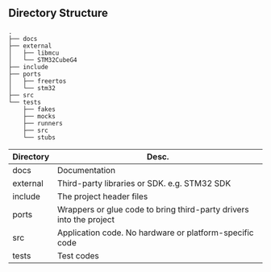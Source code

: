 ## Directory Structure

```
.
├── docs
├── external
│   ├── libmcu
│   └── STM32CubeG4
├── include
├── ports
│   ├── freertos
│   └── stm32
├── src
└── tests
    ├── fakes
    ├── mocks
    ├── runners
    ├── src
    └── stubs
```

| Directory | Desc.                                                               |
| --------- | ------------------------------------------------------------------- |
| docs      | Documentation                                                       |
| external  | Third-party libraries or SDK. e.g. STM32 SDK                        |
| include   | The project header files                                            |
| ports     | Wrappers or glue code to bring third-party drivers into the project |
| src       | Application code. No hardware or platform-specific code             |
| tests     | Test codes                                                          |
